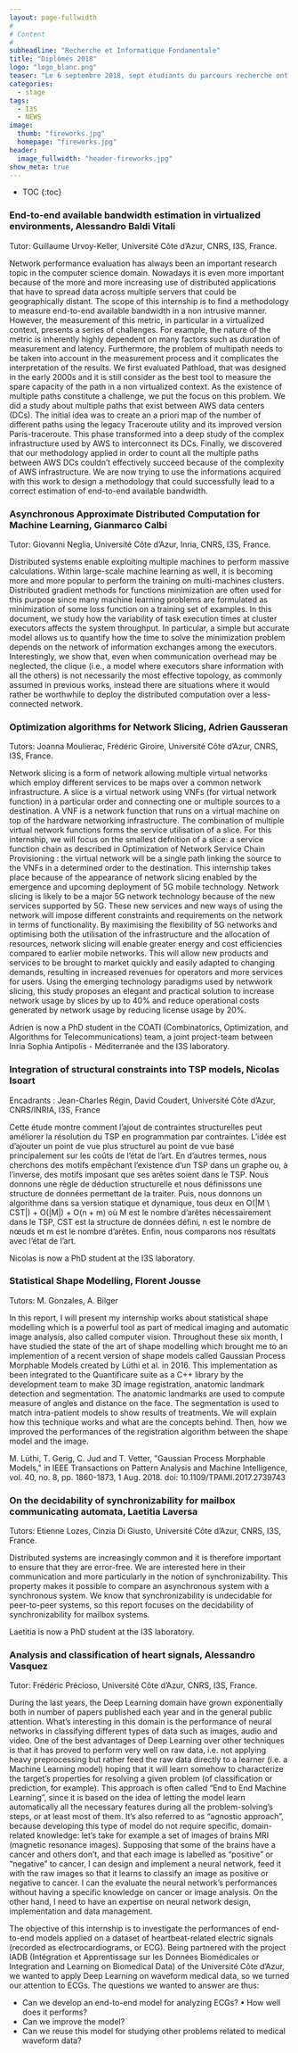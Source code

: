 ```yaml
---
layout: page-fullwidth
#
# Content
#
subheadline: "Recherche et Informatique Fondamentale"
title: "Diplômés 2018"
logo: "logo_blanc.png"
teaser: "Le 6 septembre 2018, sept étudiants du parcours recherche ont soutenu leur mémoire de fin d'études. Félicitations à eux !"
categories:
  - stage
tags:
  - I3S
  - NEWS
image:
  thumb: "fireworks.jpg"
  homepage: "fireworks.jpg"
header:
  image_fullwidth: "header-fireworks.jpg"
show_meta: true
---
```

* TOC
{:toc}
### End-to-end available bandwidth estimation in virtualized environments, Alessandro Baldi Vitali ###
Tutor: Guillaume Urvoy-Keller, Université Côte d’Azur, CNRS, I3S, France.


Network performance evaluation has always been an important research topic in the computer science domain. Nowadays it is even more important because of the more and more increasing use of distributed applications that have to spread data across multiple servers that could be geographically distant. The scope of this internship is to find a methodology to measure end-to-end available bandwidth in a non intrusive manner. However, the measurement of this metric, in particular in a virtualized context, presents a series of challenges. For example, the nature of the metric is inherently highly dependent on many factors such as duration of measurement and latency. Furthermore, the problem of multipath needs to be taken into account in the measurement process and it complicates the interpretation of the results. We first evaluated Pathload, that was designed in the early 2000s and it is still consider as the best tool to measure the spare capacity of the path in a non virtualized context. As the existence of multiple paths constitute a challenge, we put the focus on this problem. We did a study about multiple paths that exist between AWS data centers (DCs). The initial idea was to create an a priori map of the number of different paths using the legacy Traceroute utility and its improved version Paris-traceroute. This phase transformed into a deep study of the complex infrastructure used by AWS to interconnect its DCs. Finally, we discovered that our methodology applied in order to count all the multiple paths between AWS DCs couldn’t effectively succeed because of the complexity of AWS infrastructure. We are now trying to use the informations acquired with this work to design a methodology that could successfully lead to a correct estimation of end-to-end available bandwidth.

### Asynchronous Approximate Distributed Computation for Machine Learning, Gianmarco Calbi ###
Tutor: Giovanni Neglia, Université Côte d’Azur, Inria, CNRS, I3S, France.

Distributed systems enable exploiting multiple machines to perform massive calculations. Within large-scale machine learning as well, it is becoming more and more popular to perform the training on multi-machines clusters. Distributed gradient methods for functions minimization are often used for this purpose since many machine learning problems are formulated as minimization of some loss function on a training set of examples. In this document, we study how the variability of task execution times at cluster executors affects the system throughput. In particular, a simple but accurate model allows us to quantify how the time to solve the minimization problem depends on the network of information exchanges among the executors. Interestingly, we show that, even when communication overhead may be neglected, the clique (i.e., a model where executors share information with all the others) is not necessarily the most effective topology, as commonly assumed in previous works, instead there are situations where it would rather be worthwhile to deploy the distributed computation over a less-connected network. 


### Optimization algorithms for Network Slicing, Adrien Gausseran ###
Tutors: Joanna Moulierac, Frédéric Giroire, Université Côte d’Azur, CNRS, I3S, France.

Network slicing is a form of network allowing multiple virtual networks which employ different services to be maps over a common network infrastructure. A slice is a virtual network using VNFs (for virtual network function) in a particular order and connecting one or multiple sources to a destination. A VNF is a network function that runs on a virtual machine on top of the hardware networking infrastructure.
The combination of multiple virtual network functions forms the service utilisation of a slice. For this internship, we will focus on the smallest defnition of a slice: a service function chain as described in Optimization of Network Service Chain Provisioning : the virtual network will be a single path linking the source to the VNFs in a determined order to the destination.
This internship takes place because of the appearance of network slicing enabled by the emergence and upcoming deployment of 5G mobile technology. Network slicing is likely to be a major 5G network technology because of the new services supported by 5G. These new services and new ways of using the network will impose different constraints and requirements on the network in terms of functionality. By maximising the flexibility of 5G networks and optimising both the utilisation of the infrastructure and the allocation of resources, network slicing will enable greater energy and cost efficiencies compared to earlier mobile networks. This will allow new products and services to be brought to market quickly and easily adapted to changing demands, resulting in increased revenues for operators and more services for users. Using the emerging technology paradigms used by netwwork slicing, this study proposes an elegant and practical solution to increase network usage by slices by up to 40% and reduce operational costs generated by network usage by reducing license usage by 20%. 

Adrien is now a PhD student in the COATI (Combinatorics, Optimization, and Algorithms for Telecommunications) team, a joint project-team between Inria Sophia Antipolis - Méditerranée and the I3S laboratory.

### Integration of structural constraints into TSP models, Nicolas Isoart ###
Encadrants : Jean-Charles Régin, David Coudert, Université Côte d’Azur, CNRS/INRIA, I3S, France

Cette étude montre comment l’ajout de contraintes structurelles peut améliorer la résolution du TSP en programmation par contraintes.
L’idée est d’ajouter un point de vue plus structurel au point de vue basé principalement sur les coûts de l’état de l’art.
En d’autres termes, nous cherchons des motifs empêchant l’existence d’un TSP dans un graphe ou, à l’inverse, des motifs imposant que ses arêtes soient dans le TSP.
Nous donnons une règle de déduction structurelle et nous définissons une structure de données permettant de la traiter.
Puis, nous donnons un algorithme dans sa version statique et dynamique, tous deux en O(|M \ CST|) + O(|M|) + O(n + m) où M est le nombre d’arêtes nécessairement dans le TSP, CST est la structure de données défini, n est le nombre de nœuds et m est le nombre d’arêtes. Enfin, nous comparons nos résultats avec l’état de l’art.

Nicolas is now a PhD student at the I3S laboratory.

### Statistical Shape Modelling, Florent Jousse ###
Tutors: M. Gonzales, A. Bilger

In this report, I will present my internship works about statistical shape modelling which is a powerful tool as part of medical imaging and automatic image analysis, also called computer vision. Throughout these six month, I have studied the state of the art of shape modelling which brought me to an implemention of a recent version of shape models called Gaussian Process Morphable Models created by Lüthi et al. in 2016. This implementation as been integrated to the Quantificare suite as a C++ library by the development team to make 3D image registration, anatomic landmark detection and segmentation. The anatomic landmarks are used to compute measure of angles and distance on the face. The segmentation is used to match intra-patient models to show results of treatments.
We will explain how this technique works and what are the concepts behind. Then, how we improved the performances of the registration algorithm between the shape model and the image. 

M. Lüthi, T. Gerig, C. Jud and T. Vetter, "Gaussian Process Morphable Models," in IEEE Transactions on Pattern Analysis and Machine Intelligence, vol. 40, no. 8, pp. 1860-1873, 1 Aug. 2018. doi: 10.1109/TPAMI.2017.2739743


### On the decidability of synchronizability for mailbox communicating automata, Laetitia Laversa ###
Tutors: Etienne Lozes, Cinzia Di Giusto, Université Côte d’Azur, CNRS, I3S, France.

Distributed systems are increasingly common and it is therefore important to ensure that they are error-free. We are interested here in their communication and more particularly in the notion of synchronizability.
This property makes it possible to compare an asynchronous system with a synchronous system. We
know that synchronizability is undecidable for peer-to-peer systems, so this report focuses on the decidability of synchronizability for mailbox systems.

Laetitia is now a PhD student at the I3S laboratory.

### Analysis and classification of heart signals, Alessandro Vasquez ###
Tutor: Frédéric Précioso, Université Côte d’Azur, CNRS, I3S, France.	 

During the last years, the Deep Learning domain have grown exponentially both in number of papers published each year and in the general public attention. What’s interesting in this domain is the performance of neural networks in classifying different types of data such as images, audio and video. One of the best advantages of Deep Learning over other techniques is that it has proved to perform very well on raw data, i.e. not applying heavy preprocessing but rather feed the raw data directly to a learner (i.e. a Machine Learning model) hoping that it will learn somehow to characterize the target’s properties for resolving a given problem (of classification or prediction, for example). This approach is often called “End to End Machine Learning”, since it is based on the idea of letting the model learn automatically all the necessary features during all the problem-solving’s steps, or at least most of them. It’s also referred to as “agnostic approach”, because developing this type of model do not require specific, domain-related knowledge: let’s take for example a set of images of brains MRI (magnetic resonance images). Supposing that some of the brains have a cancer and others don’t, and that each image is labelled as “positive” or “negative” to cancer, I can design and implement a neural network, feed it with the raw images so that it learns to classify an image as positive or negative to cancer. I can the evaluate the neural network’s performances without having a specific knowledge on cancer or image analysis. On the other hand, I need to have an expertise on neural network design, implementation and data management.

The objective of this internship is to investigate the performances of end-to-end models applied on a dataset of heartbeat-related electric signals (recorded as electrocardiograms, or ECG). Being partnered with the project IADB (Intégration et Apprentissage sur les Données Biomédicales or Integration and Learning on Biomedical Data) of the Université Côte d’Azur, we wanted to apply Deep Learning on waveform medical data, so we turned our attention to ECGs. The questions we wanted to answer are thus:
 - Can we develop an end-to-end model for analyzing ECGs? • How well does it performs?
 - Can we improve the model?
 - Can we reuse this model for studying other problems related to medical waveform data?

